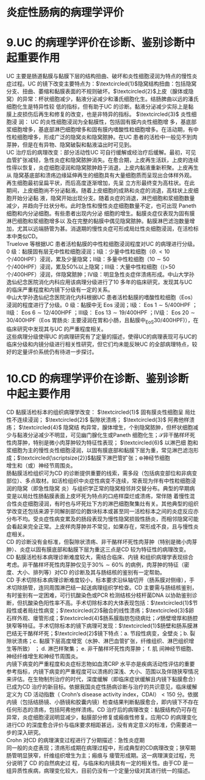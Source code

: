 # 炎症性肠病的病理学评价  
# 9.UC 的病理学评价在诊断、鉴别诊断中起重要作用  
UC 主要是肠道黏膜与黏膜下层的结构扭曲、破坏和炎性细胞浸润为特点的慢性炎症过程。UC 的镜下改变主要特点为：$\textcircled{1}$隐窝结构扭曲：包括隐窝分支、扭曲、萎缩和黏膜表面的不规则破坏。$\textcircled{2}$上皮（腺体或隐窝）的异常：杯状细胞减少，黏液分泌减少和潘氏细胞化生。结肠脾曲以远的潘氏细胞化生是特异性较 低的指标，但有助于UC 的诊断。黏液分泌减少实际上是黏膜上皮损伤后再生和修复的改变，也是非特异的指标。 $\textcircled{3}$ 炎性细胞浸 润： UC  的炎性细胞浸润为全黏膜性，包括固有膜内炎性细胞增 多，基底部浆细胞增多，基底部淋巴细胞增多和固有膜内嗜酸性粒细胞增多。在活动期，有中性粒细胞增多，形成广泛的隐窝炎和隐窝脓肿。在UC 患者的活检中一般见不到肉芽肿，但是在有异物、隐窝破裂和黏液溢出时可见到。  
UC 治疗后的病理改变：部分活动性UC 可自行缓解或经治疗后缓解。最初，可见血管扩张减轻，急性炎症和隐窝脓肿消失。在愈合期，上皮再生活跃，上皮的连续性得以恢复，炎症细胞浸润和隐窝脓肿趋于消退，上皮内黏液重新积聚。上皮再生从 隐窝基底部和溃疡边缘延伸再生的细胞具有大量细胞质而呈现出合体样外观。再生细胞最初呈扁平状，而后高度逐渐增加，先呈 立方形最终变为高柱状。在此期间，上皮细胞尚不分泌黏液。随着上皮细胞的成熟和炎症的消退，高柱状上皮细胞开始分泌黏 液，隐窝开始出现分支。随着炎症的消退，淋巴细胞和浆细胞数量减少，并趋向于灶状分布。此时急性和慢性炎症细胞数量不定，也可出现 Paneth  细胞和内分泌细胞。有些患者出现内分泌 细胞的增生。黏膜炎症仅表现为固有膜淋巴细胞和浆细胞增多以 及在完整的黏膜中偶见隐窝脓肿。黏膜淋巴滤泡数量增加，尤其以远端肠管为甚。消退期的慢性炎症可形成局灶性炎细胞浸润，在活检标本中类似$\mathrm{CD}$。  
Truelove 等根据UC 患者活检黏膜的中性粒细胞浸润程度对UC 的病理进行分级。0 级：黏膜固有层无中性粒细胞浸润；Ⅰ级：少量中性粒细胞（$\mathit{\Theta}.<10$ 个/400HPF）浸润，累及少量隐窝；Ⅱ级：多量中性粒细胞（$10\sim50$ 个/400HPF）浸润，累及$50\%$以上隐窝；Ⅲ级：大量中性粒细胞（$(>\!50$ 个/400HPF）浸润，伴隐窝脓肿；Ⅳ级：明显急性炎症伴溃疡形成。中山大学孙逸仙纪念医院消化内科应用该病理分级进行了10 多年的临床研究，发现其与UC 的临床严重程度和内镜下分级有一定的关系。  
中山大学孙逸仙纪念医院消化内科根据UC 患者活检黏膜的嗜酸性粒细胞（Eos）浸润的程度进行了分级。0 级：黏膜中无 Eos  浸润；Ⅰ级： Eos  $1\sim5/400\mathrm{HPF}$ ；Ⅱ级： Eos  $6\sim12/400\mathrm{HPF}$ ；Ⅲ级： Eos  $13\sim19/400\mathrm{HPF}$ ；Ⅳ级： Eos  $20\sim30/400\mathrm{HPF}$（Eos 胃肠炎: 主要浸润在胃和小肠，且黏膜中$_\mathrm{EoS}30/400\mathrm{HPF})$），在临床研究中发现其与UC 的严重程度相关。  
这些病理分级使得UC 的病理研究有了定量的描述，使得UC的病理表现可与UC的临床分级和内镜分级进行相关性研究，但它们均未能反映UC 的全部病理特点，较好的定量评价系统仍有待进一步探讨。  
# 10.CD 的病理学评价在诊断、鉴别诊断中起主要作用  
CD  黏膜活检标本的组织病理学改变： $\textcircled{1}$ 固有膜炎性细胞呈 局灶性不连续浸润； $\textcircled{2}$ 裂隙状溃疡； $\textcircled{3}$ 阿弗他样溃疡； $\textcircled{4}$ 隐窝结 构异常，腺体增生，个别隐窝脓肿，但杯状细胞减少与黏液分泌减少不明显，可见幽门腺化生或Paneth 细胞化生；$\mathcal{S}$非干酪样坏死性肉芽肿，特别是微小肉芽肿较为特征性表现； $\textcircled{6}$ 以淋巴细 胞和浆细胞为主的慢性炎性细胞浸润，以固有膜底部和黏膜下层为重，常见淋巴滤泡形成；$\textcircled{\scriptsize{2}}$黏膜下淋巴管扩张；$\circledast$神经节细胞  
增生和（或）神经节周围炎。  
肠黏膜活检组织可为CD 的诊断提供重要的线索，需多段（包括病变部位和非病变部位）、多点取材。如活检组织中炎症性病变不连续，常表现为伴有中性粒细胞浸润的隐窝（即急性隐窝 炎）与组织学正常的隐窝相邻并交替分布。典型的早期病变是以局灶性肠黏膜表面上皮坏死为特点的口疮样糜烂或溃疡，常伴随 着慢性混合性炎症细胞浸润，有时也与坏死灶下方的淋巴细胞聚集灶有关。其他典型的组织学改变还包括来源于同解剖部位的数块标本或甚至同一活检标本之间的炎症反应亦分布不均。受炎症性病变累及的肠段表现为慢性隐窝损毁性肠炎，而相邻隐窝可能会看起来完全正常。上皮样肉芽肿并不常见，如果存在，常形成不良，且与慢性炎症相关。  
CD 的诊断没有金标准，但裂隙状溃疡、非干酪样坏死性肉芽肿（特别是微小肉芽肿）、炎症以固有膜底部和黏膜下层为重这三点是CD 较为特征性的病理改变。  
CD  黏膜活检标本病理诊断难度较大，需结合临床、内镜 和组织病理学表现综合考虑。非干酪样坏死性肉芽肿仅见于$30\%\sim60\%$ 的病例，肉芽肿的特征（密度、大小、排列等）对CD 的诊断及其与肠结核的鉴别有一定帮助。  
CD 手术切除标本病理诊断难度较小，标本要求沿纵轴切开（肠系膜对侧缘），手术切除肠管，连同周围淋巴结一起送病理组织学检查。CD 主要需与肠结核鉴别，有时鉴别有一定困难，可行抗酸染色或PCR 检测结核分枝杆菌DNA 以协助鉴别诊断，但抗酸染色阳性率不高。手术切除标本的大体表现包括：$\textcircled{1}$节段性或者局灶性病变；$\textcircled{2}$融合的线性溃疡；$\textcircled{3}$卵石样外观、瘘管形成；$\textcircled{4}$肠系膜脂肪包绕病灶；$\mathcal{S}$肠壁增厚和肠腔狭窄等特征。手术切除标本的镜下病理可发现：$\textcircled{1}$肠壁和肠系膜淋巴结无干酪样坏死；$\textcircled{2}$镜下特点：a. 节段性病变，全壁炎；b. 裂隙状溃疡；c. 黏膜下层高度增宽（水肿、淋巴血管扩张，纤维组织、淋巴组织增生等所致） ； d.  淋巴样聚集； e.  非干酪样坏死性肉芽肿； f.  肌 间神经节细胞、神经纤维增生和神经节周围炎。  
内镜下病变的严重程度和炎症标志物如血清CRP 水平亦是疾病活动性评估的重要参考指标，内镜下病变的严重程度可以溃疡的深浅、大小、范围以及伴随狭窄情况来评估。在生物制剂治疗的时代，深度缓解（即临床症状缓解且内镜下黏膜愈合）已成为CD 治疗的新目标。依据我国炎症性肠病诊断与治疗的共识意见，临床缓解定义为 CD  活动指数（ Crohn’s disease activity  index，CDAI）$<150$ 分。依据内镜（包括结肠镜、小肠镜和胶囊内镜）检查结果判断黏膜愈合，即内镜下不存在任何形态的溃疡，包括阿弗他样溃疡。CD 治疗后的病理改变：黏膜结构仍可存在异常，炎症细胞浸润明显减少，黏膜部分修复或瘢痕性修复。应用CD 的病理变化进行CD 的深度愈合评价与临床要求相距甚远，没有肯定意义的标准，仍需要进一步的深入研究。  
Crohn 对CD 的病理演变过程进行了分期描述：急性炎症期  
同一般的炎症表现；溃疡形成期在病理过程中，形成典型的CD病理改变；狭窄期肠管明显狭窄，纤维组织增生为主；瘢痕与 瘘管形成期。这一病理演变过程，充分说明了 CD  的自然病史过 程，与临床和内镜具有一定的相关性。由于CD 是一组异质性疾病，病理变化较大，目前仍没有一个定量分级对其进行统一的描述。  
